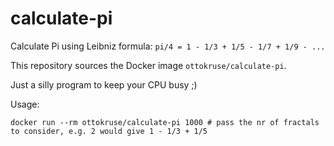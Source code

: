 # calculate-pi
Calculate Pi using Leibniz formula: `pi/4 = 1 - 1/3 + 1/5 - 1/7 + 1/9 - ...`

This repository sources the Docker image `ottokruse/calculate-pi`.

Just a silly program to keep your CPU busy ;)

Usage:

`docker run --rm ottokruse/calculate-pi 1000 # pass the nr of fractals to consider, e.g. 2 would give 1 - 1/3 + 1/5`

